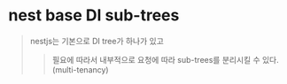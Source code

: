 # nest base DI sub-trees

> nestjs는 기본으로 DI tree가 하나가 있고
>
> > 필요에 따라서 내부적으로 요청에 따라 sub-trees를 분리시킬 수 있다. (multi-tenancy)
